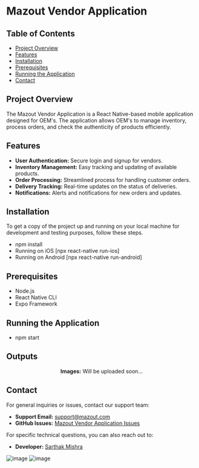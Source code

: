 # Mazout Vendor Application

## Table of Contents

- [Project Overview](#project-overview)
- [Features](#features)
- [Installation](#installation)
- [Prerequisites](#prerequisites)
- [Running the Application](#running-the-application)
- [Contact](#contact)


## Project Overview

The Mazout Vendor Application is a React Native-based mobile application designed for OEM's. The application allows OEM's to manage inventory, process orders, and check the authenticity of products efficiently.

## Features

- **User Authentication:** Secure login and signup for vendors.
- **Inventory Management:** Easy tracking and updating of available products.
- **Order Processing:** Streamlined process for handling customer orders.
- **Delivery Tracking:** Real-time updates on the status of deliveries.
- **Notifications:** Alerts and notifications for new orders and updates.

## Installation

To get a copy of the project up and running on your local machine for development and testing purposes, follow these steps.
- npm install
- Running on iOS [npx react-native run-ios]
- Running on Android [npx react-native run-android]


## Prerequisites

- Node.js
- React Native CLI
- Expo Framework


## Running the Application

- npm start

## Outputs

<p align="center">
<!--   <img src="image-url2" alt="Alt text 2" width="250"/>
  <img src="image-url3" alt="Alt text 3" width="250"/> -->
</p>

<p align="center"><b>Images:</b> Will be uploaded soon... </p>




## Contact

For general inquiries or issues, contact our support team:

- **Support Email:** support@mazout.com
- **GitHub Issues:** [Mazout Vendor Application Issues](https://github.com/Mazout-Electric/vendor-application/issues)

For specific technical questions, you can also reach out to:

- **Developer:** [Sarthak Mishra](https://github.com/Sarthak-code360)


![image](https://github.com/Sarthak-code360/BLE_Scanner/assets/74900672/b0d2ab58-ad3d-47a1-aeed-676f3d19b67b "Location")
![image](https://github.com/Sarthak-code360/BLE_Scanner/assets/74900672/c4810240-5d48-4531-b2d6-a04140840af6 "Nearby Devices")


